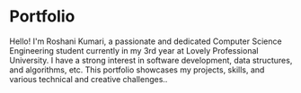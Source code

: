 # Portfolio
Hello! I'm Roshani Kumari, a passionate and dedicated Computer Science Engineering student currently in my 3rd year at Lovely Professional University. I have a strong interest in software development, data structures, and algorithms, etc.  This portfolio showcases my projects, skills, and various technical and creative challenges..
